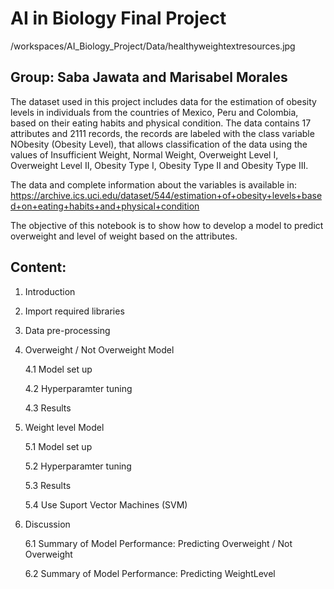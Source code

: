 # AI in Biology Final Project

/workspaces/AI_Biology_Project/Data/healthyweightextresources.jpg

## Group: Saba Jawata and Marisabel Morales

The dataset used in this project includes data for the estimation of obesity levels in individuals from the countries of Mexico, Peru and Colombia, based on their eating habits and physical condition. The data contains 17 attributes and 2111 records, the records are labeled with the class variable NObesity (Obesity Level), that allows classification of the data using the values of Insufficient Weight, Normal Weight, Overweight Level I, Overweight Level II, Obesity Type
 I, Obesity Type II and Obesity Type III. 

The data and complete information about the variables is available in: https://archive.ics.uci.edu/dataset/544/estimation+of+obesity+levels+based+on+eating+habits+and+physical+condition

The objective of this notebook is to show how to develop a model to predict overweight and level of weight based on the attributes.

## Content:

1. Introduction
2. Import required libraries
3. Data pre-processing
4. Overweight / Not Overweight Model
    
    4.1 Model set up

    4.2 Hyperparamter tuning

    4.3 Results

5. Weight level Model

    5.1 Model set up

    5.2 Hyperparamter tuning

    5.3 Results

    5.4 Use Suport Vector Machines (SVM)

6. Discussion
    
    6.1 Summary of Model Performance: Predicting Overweight / Not Overweight
    
    6.2 Summary of Model Performance: Predicting WeightLevel
